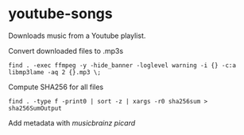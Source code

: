 # youtube-songs
Downloads music from a Youtube playlist.

Convert downloaded files to .mp3s
```
find . -exec ffmpeg -y -hide_banner -loglevel warning -i {} -c:a libmp3lame -aq 2 {}.mp3 \;
```

Compute SHA256 for all files
```
find . -type f -print0 | sort -z | xargs -r0 sha256sum > sha256SumOutput
```

Add metadata with *musicbrainz picard*
